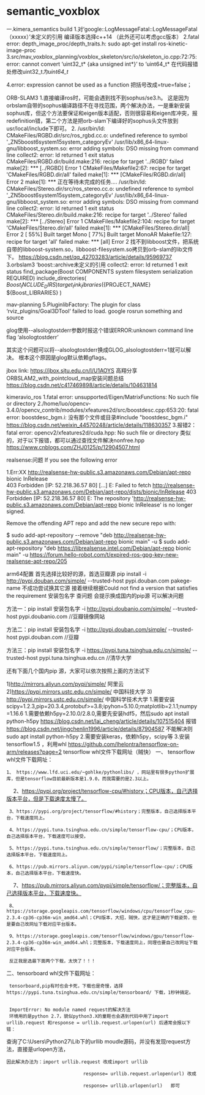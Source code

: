 # semantic_voxblox
一.kimera_semantics  build
1.对‘google::LogMessageFatal::LogMessageFatal（xxxxx）’未定义的引用
编译版本选择c++14
（此外还可以考虑gcc版本）
2.fatal error: depth_image_proc/depth_traits.h:
sudo apt-get install ros-kinetic-image-proc
3.src/mav_voxblox_planning/voxblox_skeleton/src/io/skeleton_io.cpp:72:75: error: cannot convert ‘uint32_t* {aka unsigned int*}’ to ‘uint64_t*
在代码报错处修改uint32_t*为uint64_t*

4.error: expression cannot be used as a function
把括号改成=true=false；

ORB-SLAM3
1.直接编译ros时，可能会遇到找不到sophus/se3.h。
这是因为orbslam自带的sophus编译路径不在寻找范围，两个解决办法，一是重新安装sophus库，但这个方法要保证和eigen版本适配，否则很容易和eigen库冲突，报redefinition错，第二个方法是把orb-slam下编译好的sophus头文件放到usr/local/include下即可。
2.   /usr/bin/ld: CMakeFiles/RGBD.dir/src/ros_rgbd.cc.o: undefined reference to symbol '_ZN5boost6system15system_categoryEv'
    /usr/lib/x86_64-linux-gnu/libboost_system.so: error adding symbols: DSO missing from command line
    collect2: error: ld returned 1 exit status
    CMakeFiles/RGBD.dir/build.make:216: recipe for target '../RGBD' failed
    make[2]: *** [../RGBD] Error 1
    CMakeFiles/Makefile2:67: recipe for target 'CMakeFiles/RGBD.dir/all' failed
    make[1]: *** [CMakeFiles/RGBD.dir/all] Error 2
    make[1]: *** 正在等待未完成的任务....
    /usr/bin/ld: CMakeFiles/Stereo.dir/src/ros_stereo.cc.o: undefined reference to symbol '_ZN5boost6system15system_categoryEv'
    /usr/lib/x86_64-linux-gnu/libboost_system.so: error adding symbols: DSO missing from command line
    collect2: error: ld returned 1 exit status
    CMakeFiles/Stereo.dir/build.make:216: recipe for target '../Stereo' failed
    make[2]: *** [../Stereo] Error 1
    CMakeFiles/Makefile2:104: recipe for target 'CMakeFiles/Stereo.dir/all' failed
    make[1]: *** [CMakeFiles/Stereo.dir/all] Error 2
    [ 55%] Built target Mono
    [ 77%] Built target MonoAR
    Makefile:127: recipe for target 'all' failed
    make: *** [all] Error 2
找不到libboost文件，把系统自带的libboost-system.so，libboost-filesystem.so拷贝到orb-slam的lib文件下。
https://blog.csdn.net/qq_42703283/article/details/95969737
3.orbslam3  ‘boost::archive未定义的引用 collect2: error: ld returned 1 exit status
find_package(Boost COMPONENTS system filesystem serialization REQUIRED)
include_directories(
${Boost_INCLUDE_DIRS}
)
target_link_libraries(${PROJECT_NAME}
${Boost_LIBRARIES}
)


mav-planning
5.PluginlibFactory: The plugin for class ‘rviz_plugins/Goal3DTool‘ failed to load.
google rosrun something and source

glog使用--alsologtostderr参数时报这个错误ERROR:unknown command line flag ‘alsologtostderr’

其实这个问题可以将--alsologtostderr换成GLOG_alsologtostderr=1就可以解决。
根本这个原因是glog默认依赖gflags。


jbox link: https://jbox.sjtu.edu.cn/l/U1AOYS
高翔分享ORBSLAM2_with_pointcloud_map安装问题总结
https://blog.csdn.net/c417469898/article/details/104631814


kimeravio_ros
1.fatal error: unsupported/Eigen/MatrixFunctions: No such file or directory
2./home/luo/opencv-3.4.0/opencv_contrib/modules/xfeatures2d/src/boostdesc.cpp:653:20: fatal error: boostdesc_bgm.i: 没有那个文件或目录#include "boostdesc_bgm.i"
https://blog.csdn.net/weixin_44570248/article/details/118630357
3.报错2：fatal error: opencv2/xfeatures2d/cuda.hpp: No such file or directory
类似的，对于以下报错，都可以通过查找文件解决nonfree.hpp
https://www.cnblogs.com/ZHJ0125/p/12904507.html

realsense:问题
If you see the following error

1.Err:XX http://realsense-hw-public.s3.amazonaws.com/Debian/apt-repo bionic InRelease                                   
  403  Forbidden [IP: 52.218.36.57 80]
[...]
E: Failed to fetch http://realsense-hw-public.s3.amazonaws.com/Debian/apt-repo/dists/bionic/InRelease  403  Forbidden [IP: 52.218.36.57 80]
E: The repository 'http://realsense-hw-public.s3.amazonaws.com/Debian/apt-repo bionic InRelease' is no longer signed.

Remove the offending APT repo and add the new secure repo with:

$ sudo add-apt-repository --remove "deb http://realsense-hw-public.s3.amazonaws.com/Debian/apt-repo bionic main" -u
$ sudo add-apt-repository "deb https://librealsense.intel.com/Debian/apt-repo bionic main" -u
https://forum.hello-robot.com/t/expired-ros-gpg-key-new-realsense-apt-repo/205


arm64配置
首先选择比较好的源，首选豆瓣源
pip install -i http://pypi.douban.com/simple/ --trusted-host pypi.douban.com pakege-name
不成功尝试换其它源
接着继续根据Could not find a version that satisfies the requirement 安装包名字 查问题
会提示换成国内的pip源 可以解决问题

方法一：pip install 安装包名字 -i http://pypi.doubanio.com/simple/ --trusted-host pypi.doubanio.com //豆瓣镜像网站

方法二：pip install 安装包名字 -i http://pypi.douban.com/simple/ --trusted-host pypi.douban.com //豆瓣

方法三：pip install 安装包名字 -i https://pypi.tuna.tsinghua.edu.cn/simple/ --trusted-host pypi.tuna.tsinghua.edu.cn //清华大学

还有下面几个国内pip 源，大家可以依次按照上面的方法试下

1)http://mirrors.aliyun.com/pypi/simple/ 阿里云
2)https://pypi.mirrors.ustc.edu.cn/simple/ 中国科技大学
3) http://pypi.mirrors.ustc.edu.cn/simple/ 中国科学技术大学
1.需要安装scipy=1.2.3,pip=20.3.4,protobuf>=3.8;ipyhon=5.10.0;matplotlib=2.1.1;numpy=1.16.6
1.需要依赖h5py=2.10.0/2.8.0,需要先安装hdf5，然后sudo apt install python-h5py
https://blog.csdn.net/lai_cheng/article/details/107515404
报错 https://blog.csdn.net/jingchenlin1996/article/details/87904587
不能解决则sudo apt install python-h5py
2.需要安装keras，依赖h5py，scipy等
3.安装tensorflow1.5 ，利用whl https://github.com/lhelontra/tensorflow-on-arm/releases?page=2
tensorflow whl文件下载网址（贼快）
   一、 tensorflow whl文件下载网址：

    1、 https://www.lfd.uci.edu/~gohlke/pythonlibs/ ，网站里有很多python扩展库，但是tensorflow目前最新版本是1.9.0，而我需要的是2.3以上。

　 2、https://pypi.org/project/tensorflow-cpu/#history；CPU版本，自己选择版本平台，但是下载速度太慢了。

     3、https://pypi.org/project/tensorflow/#history；完整版本，自己选择版本平台，下载速度同上。

     4、https://pypi.tuna.tsinghua.edu.cn/simple/tensorflow-cpu/；CPU版本，自己选择版本平台，下载速度可以接受。

     5、https://pypi.tuna.tsinghua.edu.cn/simple/tensorflow/；完整版本，自己选择版本平台，下载速度同上。

     6、https://pub.mirrors.aliyun.com/pypi/simple/tensorflow-cpu/；CPU版本，自己选择版本平台，下载速度快。

　 7、https://pub.mirrors.aliyun.com/pypi/simple/tensorflow/；完整版本，自己选择版本平台，下载速度快。

     8、https://storage.googleapis.com/tensorflow/windows/cpu/tensorflow_cpu-2.3.4-cp36-cp36m-win_amd64.whl；CPU版本，大招，贼快，这才是正确的下载姿势，但是要自己改网址下载对应平台版本。

     9、https://storage.googleapis.com/tensorflow/windows/gpu/tensorflow-2.3.4-cp36-cp36m-win_amd64.whl；完整版本，下载速度同上，同理也要自己改网址下载对应平台版本。

     反正我是选最下面两个下载，太快了！！！

 

   二、tensorboard whl文件下载网址：

     tensorboard,pip有时也会卡死，下载也是奇慢，选择  https://pypi.tuna.tsinghua.edu.cn/simple/tensorboard/ 下载，1秒钟搞定。
     
     
     ImportError: No module named request的解决方法
     环境用的是python 2.7，貌似python3.X的童鞋也会遇到代码中用了import urllib.request 和response = urllib.request.urlopen(url) 后通常会报以下错：

查询了C:\Users\Python27\Lib下的urllib moudle源码，并没有发现request方法，直接是urlopen方法，

    因此解决办法为：import urllib.request 改成import urllib

                                response= urllib.request.urlopen(url) 改成 

                                response= urllib.urlopen(url)   即可
